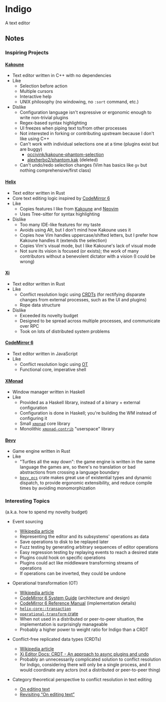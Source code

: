 # Indigo

A text editor

## Notes

### Inspiring Projects

#### [Kakoune][kakoune]

- Text editor written in C++ with no dependencies
- Like
  - Selection before action
  - Multiple cursors
  - Interactive help
  - UNIX philosophy (no windowing, no `:sort` command, etc.)
- Dislike
  - Configuration language isn't expressive or ergonomic enough to write
    non-trivial plugins
  - Regex-based syntax highlighting
  - UI freezes when piping text to/from other processes
  - Not interested in forking or contributing upstream because I don't like
    using C++
  - Can't work with individual selections one at a time (plugins exist but are
    buggy)
      - [occivink/kakoune-phantom-selection](https://github.com/occivink/kakoune-phantom-selection)
      - [alexherbo2/phantom.kak](https://web.archive.org/web/20200916163344/https://github.com/alexherbo2/phantom.kak) (deleted)
  - Can't undo/redo selection changes (Vim has basics like `gv` but nothing
    comprehensive/first class)

#### [Helix](https://github.com/helix-editor/helix)

- Text editor written in Rust
- Core text editing logic inspired by [CodeMirror 6][codemirror6]
- Like
  - Copies features I like from [Kakoune][kakoune] and [Neovim](https://neovim.io/)
  - Uses Tree-sitter for syntax highlighting
- Dislike
  - Too many IDE-like features for my taste
  - Avoids using Alt, but I don't mind how Kakoune uses it
  - Copies how Vim handles uppercase/shifted letters, but I prefer how Kakoune
    handles it (extends the selection)
  - Copies Vim's visual mode, but I like Kakoune's lack of visual mode
  - Not sure its vision is focused (or exists); the work of many contributors
    without a benevolent dictator with a vision (I could be wrong)

#### [Xi](https://github.com/xi-editor/xi-editor)

- Text editor written in Rust
- Like
  - Conflict resolution logic using [CRDTs][crdt] (for rectifying disparate
    changes from external processes, such as the UI and plugins)
  - Rope data structure
- Dislike
  - Exceeded its novelty budget 
  - Designed to be spread across multiple processes, and communicate over RPC
  - Took on lots of distributed system problems

#### [CodeMirror 6][codemirror6]

- Text editor written in JavaScript
- Like
  - Conflict resolution logic using [OT][ot]
  - Functional core, imperative shell

#### [XMonad](https://xmonad.org/)

- Window manager written in Haskell
- Like
  - Provided as a Haskell library, instead of a binary + external configuration
  - Configuration is done in Haskell; you're building the WM instead of
    configuring it
  - Small [`xmonad`](https://hackage.haskell.org/package/xmonad) core library
  - Monolithic [`xmonad-contrib`](https://hackage.haskell.org/package/xmonad-contrib) "userspace" library

#### [Bevy](https://bevyengine.org/)

- Game engine written in Rust
- Like
  - "Turtles all the way down": the game engine is written in the same language
    the games are, so there's no translation or bad abstractions from crossing
    a language boundary
  - [`bevy_ecs`](https://lib.rs/crates/bevy_ecs) crate makes great use of
    existential types and dynamic dispatch, to provide ergonomic extensibility,
    and reduce compile times by avoiding monomorphization

### Interesting Topics

(a.k.a. how to spend my novelty budget)

- Event sourcing
  - [Wikipedia article](https://en.wikipedia.org/wiki/Domain-driven_design#Event_sourcing)
  - Representing the editor and its subsystems' operations as data
  - Save operations to disk to be replayed later
  - Fuzz testing by generating arbitrary sequences of editor operations
  - Easy regression testing by replaying events to reach a desired state
  - Plugins could hook on specific operations
  - Plugins could act like middleware transforming streams of operations
  - If operations can be inverted, they could be undone 

- Operational transformation (OT)
  - [Wikipedia article][ot]
  - [CodeMirror 6 System Guide](https://codemirror.net/6/docs/guide/) (architecture and design)
  - [CodeMirror 6 Reference Manual](https://codemirror.net/6/docs/ref) (implementation details)
  - [`helix-core::transaction`](https://github.com/helix-editor/helix/blob/master/helix-core/src/transaction.rs)
  - [`operational-transform` crate](https://github.com/spebern/operational-transform-rs)
  - When not used in a distributed or peer-to-peer situation, the implementation
    is surprisingly manageable
  - Probably a higher power to weight ratio for Indigo than a CRDT

- Conflict-free replicated data types (CRDTs)
  - [Wikipedia article][crdt]
  - [Xi Editor Docs: CRDT - An approach to async plugins and undo](https://xi-editor.io/docs/crdt.html)
  - Probably an unnecessarily complicated solution to conflict resolution for
    Indigo, considering there will only be a single process, and it would
    coordinate any actors (not a distributed or peer-to-peer thing)

- Category theoretical perspective to conflict resolution in text editing
  - [On editing text](https://bosker.wordpress.com/2012/05/10/on-editing-text/)
  - [Revisiting “On editing text”](https://bosker.wordpress.com/2014/06/19/revisiting-on-editing-text/)


[codemirror6]: https://codemirror.net/6/
[crdt]: https://en.wikipedia.org/wiki/Conflict-free_replicated_data_type
[kakoune]: https://github.com/mawww/kakoune
[ot]: https://en.wikipedia.org/wiki/Operational_transformation

